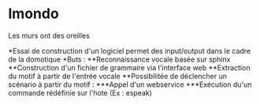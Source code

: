 lmondo
======

Les murs ont des oreilles

*Essai de construction d'un logiciel permet des input/output dans le cadre de la domotique
*Buts :
**Reconnaissance vocale basée sur sphinx
**Construction d'un fichier de grammaire via l'interface web
**Extraction du motif à partir de l'entrée vocale
**Possibilitée de déclencher un scénario à partir du motif :
***Appel d'un webservice
***Exécution du'un commande rédéfinie sur l'hote (Ex : espeak)
